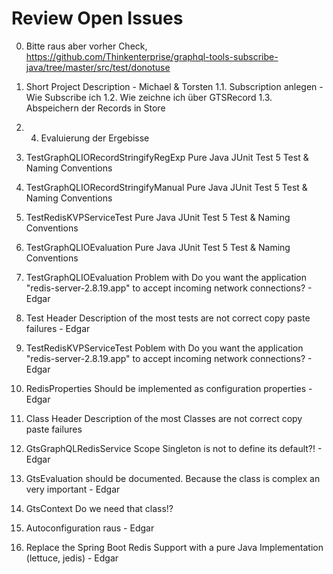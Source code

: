 # Review Open Issues 
0. Bitte raus aber vorher Check, 
   https://github.com/Thinkenterprise/graphql-tools-subscribe-java/tree/master/src/test/donotuse
1. Short Project Description - Michael & Torsten 
  1.1. Subscription anlegen - Wie Subscribe ich 
  1.2. Wie zeichne ich über GTSRecord 
  1.3. Abspeichern der Records in Store 
  1. 4. Evaluierung der Ergebisse

3. TestGraphQLIORecordStringifyRegExp Pure Java JUnit Test 5 Test & Naming Conventions  
4. TestGraphQLIORecordStringifyManual Pure Java JUnit Test 5 Test & Naming Conventions  
5. TestRedisKVPServiceTest Pure Java JUnit Test 5 Test & Naming Conventions 
6. TestGraphQLIOEvaluation Pure Java JUnit Test 5 Test & Naming Conventions 

8. TestGraphQLIOEvaluation Problem with Do you want the application "redis-server-2.8.19.app" to accept incoming network connections? - Edgar 
9. Test Header Description of the most tests are not correct copy paste failures - Edgar 
10. TestRedisKVPServiceTest Poblem with Do you want the application "redis-server-2.8.19.app" to accept incoming network connections? - Edgar 
11. RedisProperties Should be implemented as configuration properties - Edgar 

12. Class Header Description of the most Classes are not correct copy paste failures 
13. GtsGraphQLRedisService Scope Singleton is not to define its default?! - Edgar 
14. GtsEvaluation should be documented. Because the class is complex an very important - Edgar 
15. GtsContext Do we need that class!? 
16. Autoconfiguration raus  - Edgar 
17. Replace the Spring Boot Redis Support with a pure Java Implementation (lettuce, jedis) - Edgar  


